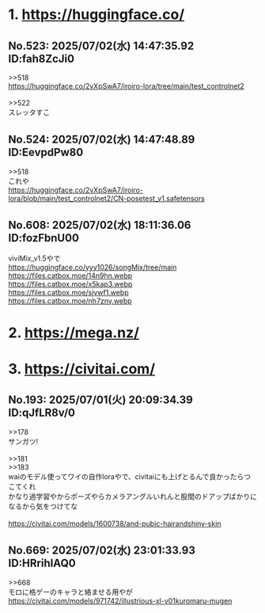 # 1. https://huggingface.co/
## No.523:	2025/07/02(水) 14:47:35.92 ID:fah8ZcJi0
 \>\>518 <br> <a href='https://huggingface.co/2vXpSwA7/iroiro-lora/tree/main/test_controlnet2'>https://huggingface.co/2vXpSwA7/iroiro-lora/tree/main/test_controlnet2</a> <br>  <br> \>\>522 <br> スレッタすこ 
<br>

## No.524:	2025/07/02(水) 14:47:48.89 ID:EevpdPw80
 \>\>518 <br> これや <br> <a href='https://huggingface.co/2vXpSwA7/iroiro-lora/blob/main/test_controlnet2/CN-posetest_v1.safetensors'>https://huggingface.co/2vXpSwA7/iroiro-lora/blob/main/test_controlnet2/CN-posetest_v1.safetensors</a> 
<br>

## No.608:	2025/07/02(水) 18:11:36.06 ID:fozFbnU00
 viviMix_v1.5やで <br> <a href='https://huggingface.co/yyy1026/songMix/tree/main'>https://huggingface.co/yyy1026/songMix/tree/main</a> <br> <a href='https://files.catbox.moe/14n9hn.webp'>https://files.catbox.moe/14n9hn.webp</a> <br> <a href='https://files.catbox.moe/x5kap3.webp'>https://files.catbox.moe/x5kap3.webp</a> <br> <a href='https://files.catbox.moe/sjvwf1.webp'>https://files.catbox.moe/sjvwf1.webp</a> <br> <a href='https://files.catbox.moe/nh7zny.webp'>https://files.catbox.moe/nh7zny.webp</a> 
<br>

# 2. https://mega.nz/
# 3. https://civitai.com/
## No.193:	2025/07/01(火) 20:09:34.39 ID:qJfLR8v/0
 \>\>178 <br> サンガツ! <br>  <br> \>\>181 <br> \>\>183 <br> waiのモデル使ってワイの自作loraやで、civitaiにも上げとるんで良かったらつこてくれ <br> かなり過学習やからポーズやらカメラアングルいれんと股間のドアップばかりになるから気をつけてな <br>  <br> <a href='https://civitai.com/models/1600738/and-pubic-hairandshiny-skin'>https://civitai.com/models/1600738/and-pubic-hairandshiny-skin</a> 
<br>

## No.669:	2025/07/02(水) 23:01:33.93 ID:HRrihIAQ0
 \>\>668 <br> モロに格ゲーのキャラと絡ませる用やが <br> <a href='https://civitai.com/models/971742/illustrious-xl-v01kuromaru-mugen'>https://civitai.com/models/971742/illustrious-xl-v01kuromaru-mugen</a> 
<br>

